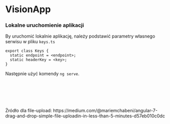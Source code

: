 # VisionApp

### Lokalne uruchomienie aplikacji

By uruchomić lokalnie aplikację, należy podstawić parametry własnego serwisu w pliku `keys.ts`
```
export class Keys {
  static endpoint = <endpoint>;
  static headerKey = <key>;
}
```
Następnie użyć komendy `ng serve`.



<br>
<br>
<br>
<br>
<br>
Żródło dla file-upload: https://medium.com/@mariemchabeni/angular-7-drag-and-drop-simple-file-uploadin-in-less-than-5-minutes-d57eb010c0dc

